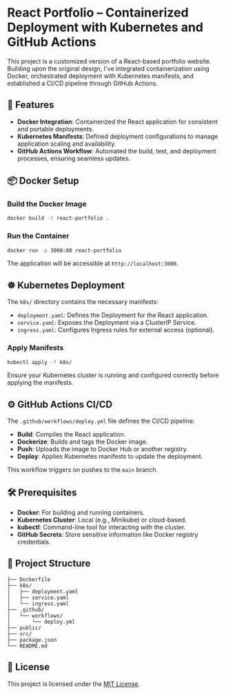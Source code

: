 # React Portfolio – Containerized Deployment with Kubernetes and GitHub Actions

This project is a customized version of a React-based portfolio website. Building upon the original design, I've integrated containerization using Docker, orchestrated deployment with Kubernetes manifests, and established a CI/CD pipeline through GitHub Actions.

## 🚀 Features

- **Docker Integration**: Containerized the React application for consistent and portable deployments.
- **Kubernetes Manifests**: Defined deployment configurations to manage application scaling and availability.
- **GitHub Actions Workflow**: Automated the build, test, and deployment processes, ensuring seamless updates.

## 📦 Docker Setup

### Build the Docker Image

```bash
docker build -t react-portfolio .
```

### Run the Container

```bash
docker run -p 3000:80 react-portfolio
```

The application will be accessible at `http://localhost:3000`.

## ☸️ Kubernetes Deployment

The `k8s/` directory contains the necessary manifests:

- `deployment.yaml`: Defines the Deployment for the React application.
- `service.yaml`: Exposes the Deployment via a ClusterIP Service.
- `ingress.yaml`: Configures Ingress rules for external access (optional).

### Apply Manifests

```bash
kubectl apply -f k8s/
```

Ensure your Kubernetes cluster is running and configured correctly before applying the manifests.

## ⚙️ GitHub Actions CI/CD

The `.github/workflows/deploy.yml` file defines the CI/CD pipeline:

- **Build**: Compiles the React application.
- **Dockerize**: Builds and tags the Docker image.
- **Push**: Uploads the image to Docker Hub or another registry.
- **Deploy**: Applies Kubernetes manifests to update the deployment.

This workflow triggers on pushes to the `main` branch.

## 🛠️ Prerequisites

- **Docker**: For building and running containers.
- **Kubernetes Cluster**: Local (e.g., Minikube) or cloud-based.
- **kubectl**: Command-line tool for interacting with the cluster.
- **GitHub Secrets**: Store sensitive information like Docker registry credentials.

## 📁 Project Structure

```plaintext
├── Dockerfile
├── k8s/
│   ├── deployment.yaml
│   ├── service.yaml
│   └── ingress.yaml
├── .github/
│   └── workflows/
│       └── deploy.yml
├── public/
├── src/
├── package.json
└── README.md
```

## 📄 License

This project is licensed under the [MIT License](LICENSE).
